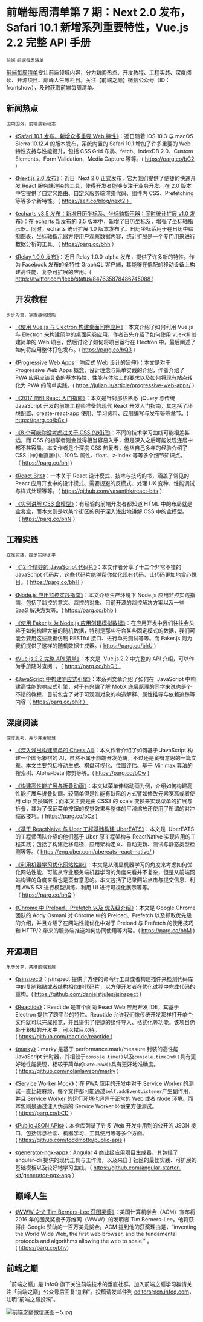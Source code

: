 ﻿# 前端每周清单第 7 期：Next 2.0 发布，Safari 10.1 新增系列重要特性，Vue.js 2.2 完整 API 手册

`前端` `前端每周清单`

[前端每周清单](http://www.infoq.com/cn/FE-Weekly)专注前端领域内容，分为新闻热点、开发教程、工程实践、深度阅读、开源项目、巅峰人生等栏目。关注【前端之巅】微信公众号（ID：frontshow），及时获取前端每周清单。

## 新闻热点

`国内国外，前端最新动态`

* [《Safari 10.1 发布，新增众多重要 Web 特性》](https://parg.co/bC2)：近日随着 iOS 10.3 与 macOS Sierra 10.12.4 的版本发布，系统内置的 Safari 10.1 增加了许多重要的 Web 特性支持与性能提升，包括 CSS Grid 布局、fetch、IndexDB 2.0、Custom Elements、Form Validation、Media Capture 等等。( https://parg.co/bC2 )

* [《Next.js 2.0 发布》](https://zeit.co/blog/next2)：近日  Next 2.0 正式发布，它为我们提供了便捷的快速开发 React 服务端渲染的工具，使得开发者能够专注于业务开发。在 2.0 版本中它提供了自定义路由、自定义服务端渲染代码、组件内 CSS、Prefetching 等等多个新特性。（ https://zeit.co/blog/next2 ）

* [《echarts v3.5 发布：新增日历坐标系、坐标轴指示器；同时统计扩展 v1.0 发布》](https://parg.co/bhh)：在 echarts 新发布的 3.5 版本中，新增了日历坐标系，增强了坐标轴指示器。同时，echarts 统计扩展 1.0 版本发布了。日历坐标系用于在日历中绘制图表，坐标轴指示器方便用户观察数据内容，统计扩展是一个专门用来进行数据分析的工具。（ https://parg.co/bhh ）

* [《Relay 1.0.0 发布》](https://twitter.com/leeb/status/847635878486745088)：近日 Relay 1.0.0-alpha 发布，提供了许多新的特性。作为 Facebook 发布的全特性 GraphQL 客户端，其能够在低配的移动设备上构建高性能、复杂可扩展的应用。( https://twitter.com/leeb/status/847635878486745088 )
  ## 开发教程

`步步为营，掌握基础技能`

* [《使用 Vue.js 与 Electron 构建桌面问卷应用》](https://parg.co/bQ3)：本文介绍了如何利用 Vue.js 与 Electron 来构建简单的桌面问卷应用，作者首先介绍了如何使用 vue-cli 创建简单的 Web 项目，然后讨论了如何将项目运行在 Electron 中，最后阐述了如何将应用整体打包发布。( https://parg.co/bQ3 )

* [《Progressive Web Apps：响应式 Web 设计的延伸》](https://julian.is/article/progressive-web-apps/)：本文是对于 Progressive Web Apps 概念、设计理念与简单实践的介绍，作者介绍了 PWA 应用应该具备的基本特性、性能与体验上的要求以及如何将现有站点转化为 PWA 的简单实践。( https://julian.is/article/progressive-web-apps/ )

* [《2017 简明 React 入门指南》](https://parg.co/bCx)：本文是针对那些熟悉  jQuery 与传统 JavaScript 开发的前端工程师准备的现代 React 开发入门指南，其包括了环境配置、create-react-app 使用、学习资料、应用编写与发布等等章节。( https://parg.co/bCx )

* [《8 个可能你没考虑过关于 CSS 的知识》](https://parg.co/bhl)：不同的技术学习曲线可能相差甚远，而 CSS 的初学者则会觉得相当容易入手，但是深入之后可能发现连居中都不甚容易。本文作者是个深度 CSS 热爱者，他从自己多年的经验介绍了 CSS 中的垂直居中、100% 属性、float、z-index 等等多个细节知识点。（ https://parg.co/bhl ）

* [《React Bits》](https://github.com/vasanthk/react-bits)：一本关于 React 设计模式、技术与技巧的书，涵盖了常见的 React 应用开发中的设计模式、需要规避的反模式、处理 UX 变种、性能调试与样式处理等等。（ https://github.com/vasanthk/react-bits ）

* [《实例讲解 CSS 盒模型》](https://parg.co/bhN)：有经验的前端开发者都知道 HTML 中的布局就是盒套盒，而本文则是以某个街区的例子深入浅出地讲解 CSS 中的盒模型。（ https://parg.co/bhN ）

## 工程实践

`立足实践，提示实际水平`

* [《12 个精妙的 JavaScript 代码片》](https://parg.co/bhH)：本文作者分享了十二个非常不错的 JavaScript 代码片，这些代码片能够帮你优化现有代码，让代码更加地赏心悦目。（ https://parg.co/bhH ）

* [《Node.js 应用监控实践指南》](https://parg.co/bhb)：本文介绍生产环境下 Node.js 应用监控实践指南，包括了监控的意义、监控的对象、目前开源的监控解决方案以及一些 SaaS 解决方案等。( https://parg.co/bhb )

* [《使用 Faker.js 为 Node.js 应用创建模拟数据》](https://parg.co/bhU)：在应用开发中我们往往会头疼于如何构建大量的随机数据，特别是那些符合某些固定模式的数据，我们可能会要用这些数据仿制 RESTful 接口、进行单元测试等等。而 Faker.js 则为我们提供了这样的随机数据生成器。( https://parg.co/bhU )

* [《Vue.js 2.2 完整 API 清单》](https://parg.co/bhC)：本文是  Vue.js 2.2 中完整的 API 介绍，可以作为手册随时查阅  。（ https://parg.co/bhC ）

* [《JavaScript 中构建响应式引擎》](https://parg.co/bhR)：本系列文章介绍了如何在  JavaScript 中构建高性能的响应式引擎，对于有兴趣了解 MobX 底层原理的同学来说也是个不错的教程，目前包含了对于可观测对象的构造解释、属性推导与依赖追踪等内容（ https://parg.co/bhR ）

## 深度阅读

`深度思考，升华开发智慧`

* [《深入浅出构建简单的 Chess AI》](https://parg.co/bCw)：本文作者介绍了如何基于 JavaScript 构建一个国际象棋的 AI，虽然不属于前端开发范畴，不过还是蛮有意思的一篇文章。本文主要包括移动生成、棋盘可视化、位置评估、基于 Minimax 算法的搜索树、Alpha-beta 修剪等等。( https://parg.co/bCw )

* [《构建高性能扩展与折叠动画》](https://parg.co/bCz)：本文以菜单伸缩动画为例，介绍如何构建高性能扩展与折叠动画。较简单但是性能有缺陷的方式譬如修改元素宽高或者使用 clip 变换属性；而本文主要是由 CSS3 的 scale 变换来实现菜单的扩展与折叠，其为了保证菜单按钮的视觉效果与整体的平滑缩放还使用了所谓的对冲缩放技巧。( https://parg.co/bCz )

- [《基于 ReactNaive 与 Uber 工程基础构建 UberEATS》](https://eng.uber.com/ubereats-react-native/)：本文是  UberEATS 的工程师团队介绍的他们基于 Uber 原工程架构与 ReactNative 实现应用的工程实践；包括了构建迁移路径、应用架构定义、自动更新、测试与静态类型检测等等。（ https://eng.uber.com/ubereats-react-native/ )

- [《利用机器学习优化网站性能》](https://parg.co/bhQ)：本文是从浅显机器学习的角度来考虑如何优化网站性能，可能从专业服务端机器学习的角度来看并不复杂，但是从前端网站构建的角度来看也是蛮有意思的。本文包括了记录网站点击与提交信息、利用 AWS S3 进行模型训练、利用 UI 进行可视化展示等等。（ https://parg.co/bhQ ）

- [《Chrome 中 Preload、Prefetch 以及 优先级介绍》](https://parg.co/bhM)：本文是 Google Chrome 团队的 Addy Osmani 对 Chrome 中的 Preload、Prefetch 以及抓取优先级的介绍，并且介绍了在网站性能优化中对于 Preload 与 Prefetch 的使用技巧和 HTTP/2 带来的服务端推送如何协同使用等内容。( https://parg.co/bhM )

## 开源项目

`乐于分享，共推前端发展`

* [《jsinspect》](https://github.com/danielstjules/jsinspect)：jsinspect 提供了方便的命令行工具或者构建插件来检测代码库中的复制粘贴或者结构相似的代码片，以方便开发者在优化过程中完成代码的重构。( https://github.com/danielstjules/jsinspect )

* [《Reactide》](https://github.com/reactide/reactide)：Reactide 是首个面向 React Web 应用开发 IDE，其基于 Electron 提供了跨平台的特性。Reactide 允许我们像传统开发那样打开单个文件就可以完成预览，并且提供了便捷的组件导入、格式化等功能。该项目仍处于积极的开发中，可以拭目以待。 ( https://github.com/reactide/reactide )

* [《marky》](https://github.com/nolanlawson/marky)：marky 是基于 performance.mark/measure 封装的高性能 JavaScript 计时器，其相较于`console.time()`以及`console.timeEnd()`具有更好地性能表现，相较于简单的`Date.now()`具有更好地准确度。( https://github.com/nolanlawson/marky )

* [《Service Worker Mock》](https://parg.co/bCD)：在 PWA 应用的开发中对于 Service Worker 的测试一直比较麻烦，每个文件都可能通过`self.addEventListener`产生副作用，并且 Service Worker 的运行环境也迥异于正常的 Web 或者 Node 环境。而本包则是通过注入伪造的 Service Worker 环境来方便测试。( https://parg.co/bCD )

* [《Public JSON APIs》](https://github.com/toddmotto/public-apis)：本仓库列举了许多 Web 开发中用到的公开的 JSON 接口，包括信息检索、机器学习、工具使用等等多个方面。( https://github.com/toddmotto/public-apis )

* [《generator-ngx-app》](https://github.com/angular-starter-kit/generator-ngx-app)：Angular 4 商业级应用项目生成器，其包括了 angular-cli 提供的现代工具与工作流，以及来自于社区的最佳实践、可扩展的基础模板以及较好地学习曲线。（ https://github.com/angular-starter-kit/generator-ngx-app ）
  ## 巅峰人生

- [《WWW 之父 Tim Berners-Lee 获图灵奖》](https://parg.co/bhv)：美国计算机学会（ACM）宣布将 2016 年的图灵奖授予万维网（WWW）的发明者 Tim Berners-Lee。他将获得由 Google 赞助的一百万美元奖金。ACM 提到他的获奖理由是，“inventing the World Wide Web, the first web browser, and the fundamental protocols and algorithms allowing the web to scale.” 。( https://parg.co/bhv)

## 前端之巅

「前端之巅」是 InfoQ 旗下关注前端技术的垂直社群，加入前端之巅学习群请关注「前端之巅」公众号后回复“加群”。投稿请发邮件到 editors@cn.infoq.com，注明“前端之巅投稿”。

![前端之巅微信底图－5.jpg](http://upload-images.jianshu.io/upload_images/1647496-01712a993d2b23de.jpg?imageMogr2/auto-orient/strip%7CimageView2/2/w/1240)
